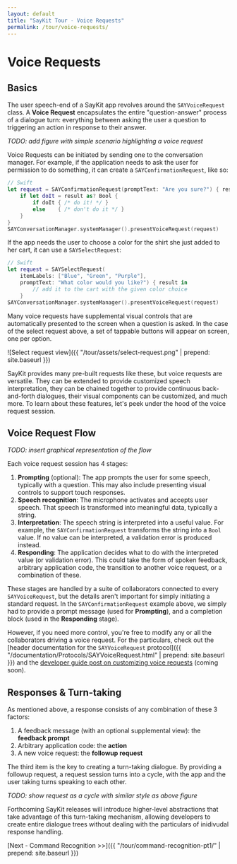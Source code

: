```yaml
---
layout: default
title: "SayKit Tour - Voice Requests"
permalink: /tour/voice-requests/
---
```


# Voice Requests

## Basics

The user speech-end of a SayKit app revolves around the `SAYVoiceRequest` class. A **Voice Request** encapsulates the entire "question-answer" process of a dialogue turn: everything between asking the user a question to triggering an action in response to their answer.

_TODO: add figure with simple scenario highlighting a voice request_

Voice Requests can be initiated by sending one to the conversation manager. For example, if the application needs to ask the user for permission to do something, it can create a `SAYConfirmationRequest`, like so:

````swift
// Swift
let request = SAYConfirmationRequest(promptText: "Are you sure?") { result in
	if let doIt = result as? Bool {
		if doIt { /* do it! */ }
		else    { /* don't do it */ }
	}
}
SAYConversationManager.systemManager().presentVoiceRequest(request)
````

If the app needs the user to choose a color for the shirt she just added to her cart, it can use a `SAYSelectRequest`:

````swift
// Swift
let request = SAYSelectRequest(
    itemLabels: ["Blue", "Green", "Purple"],
    promptText: "What color would you like?") { result in
        // add it to the cart with the given color choice
    }
SAYConversationManager.systemManager().presentVoiceRequest(request)
````

Many voice requests have supplemental visual controls that are automatically presented to the screen when a question is asked. In the case of the select request above, a set of tappable buttons will appear on screen, one per option.

![Select request view]({{ "/tour/assets/select-request.png" | prepend: site.baseurl }})

SayKit provides many pre-built requests like these, but voice requests are versatile. They can be extended to provide customized speech interpretation, they can be chained together to provide continuous back-and-forth dialogues, their visual components can be customized, and much more. To learn about these features, let's peek under the hood of the voice request session.

## Voice Request Flow

_TODO: insert graphical representation of the flow_

Each voice request session has 4 stages:

1. **Prompting** (optional): The app prompts the user for some speech, typically with a question. This may also include presenting visual controls to support touch responses.
2. **Speech recognition**: The microphone activates and accepts user speech. That speech is transformed into meaningful data, typically a string.
3. **Interpretation**: The speech string is interpreted into a useful value. For example, the `SAYConfirmationRequest` transforms the string into a `Bool` value. If no value can be interpreted, a validation error is produced instead.
4. **Responding**: The application decides what to do with the interpreted value (or validation error). This could take the form of spoken feedback, arbitrary application code, the transition to another voice request, or a combination of these.

These stages are handled by a suite of collaborators connected to every `SAYVoiceRequest`, but the details aren't important for simply initiating a standard request. In the `SAYConfirmationRequest` example above, we simply had to provide a prompt message (used for **Prompting**), and a completion block (used in the **Responding** stage).

However, if you need more control, you're free to modify any or all the collaborators driving a voice request. For the particulars, check out the [header documentation for the `SAYVoiceRequest` protocol]({{ "/documentation/Protocols/SAYVoiceRequest.html" | prepend: site.baseurl }}) and the [developer guide post on customizing voice requests](#) (coming soon).

## Responses & Turn-taking

As mentioned above, a response consists of any combination of these 3 factors:

1. A feedback message (with an optional supplemental view): the **feedback prompt**
2. Arbitrary application code: the **action**
3. A new voice request: the **followup request**

The third item is the key to creating a turn-taking dialogue. By providing a followup request, a request session turns into a cycle, with the app and the user taking turns speaking to each other.

_TODO: show request as a cycle with similar style as above figure_

Forthcoming SayKit releases will introduce higher-level abstractions that take advantage of this turn-taking mechanism, allowing developers to create entire dialogue trees without dealing with the particulars of inidivudal response handling.

[Next - Command Recognition >>]({{ "/tour/command-recognition-pt1/" | prepend: site.baseurl }})
